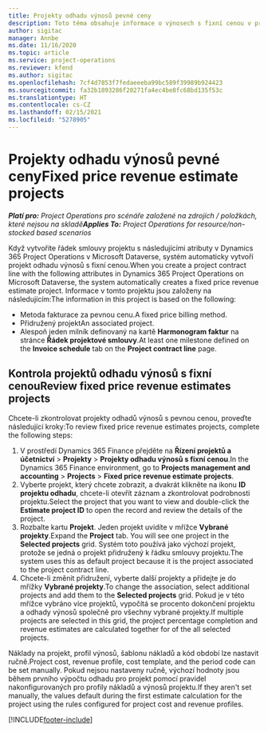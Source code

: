 ```yaml
---
title: Projekty odhadu výnosů pevné ceny
description: Toto téma obsahuje informace o výnosech s fixní cenou v projektech.
author: sigitac
manager: Annbe
ms.date: 11/16/2020
ms.topic: article
ms.service: project-operations
ms.reviewer: kfend
ms.author: sigitac
ms.openlocfilehash: 7cf4d7853f7fedaeeeba99bc589f39989b924423
ms.sourcegitcommit: fa32b1893286f20271fa4ec4be8fc68bd135f53c
ms.translationtype: HT
ms.contentlocale: cs-CZ
ms.lasthandoff: 02/15/2021
ms.locfileid: "5278905"
---
```

# <a name="fixed-price-revenue-estimate-projects"></a><span data-ttu-id="6c941-103">Projekty odhadu výnosů pevné ceny</span><span class="sxs-lookup"><span data-stu-id="6c941-103">Fixed price revenue estimate projects</span></span> 

<span data-ttu-id="6c941-104">_**Platí pro:** Project Operations pro scénáře založené na zdrojích / položkách, které nejsou na skladě_</span><span class="sxs-lookup"><span data-stu-id="6c941-104">_**Applies To:** Project Operations for resource/non-stocked based scenarios_</span></span>

<span data-ttu-id="6c941-105">Když vytvoříte řádek smlouvy projektu s následujícími atributy v Dynamics 365 Project Operations v Microsoft Dataverse, systém automaticky vytvoří projekt odhadu výnosů s fixní cenou.</span><span class="sxs-lookup"><span data-stu-id="6c941-105">When you create a project contract line with the following attributes in Dynamics 365 Project Operations on Microsoft Dataverse, the system automatically creates a fixed price revenue estimate project.</span></span> <span data-ttu-id="6c941-106">Informace v tomto projektu jsou založeny na následujícím:</span><span class="sxs-lookup"><span data-stu-id="6c941-106">The information in this project is based on the following:</span></span>

  - <span data-ttu-id="6c941-107">Metoda fakturace za pevnou cenu.</span><span class="sxs-lookup"><span data-stu-id="6c941-107">A fixed price billing method.</span></span>
  - <span data-ttu-id="6c941-108">Přidružený projekt</span><span class="sxs-lookup"><span data-stu-id="6c941-108">An associated project.</span></span>
  - <span data-ttu-id="6c941-109">Alespoň jeden milník definovaný na kartě **Harmonogram faktur** na stránce **Řádek projektové smlouvy**.</span><span class="sxs-lookup"><span data-stu-id="6c941-109">At least one milestone defined on the **Invoice schedule** tab on the **Project contract line** page.</span></span>

## <a name="review-fixed-price-revenue-estimates-projects"></a><span data-ttu-id="6c941-110">Kontrola projektů odhadu výnosů s fixní cenou</span><span class="sxs-lookup"><span data-stu-id="6c941-110">Review fixed price revenue estimates projects</span></span>
<span data-ttu-id="6c941-111">Chcete-li zkontrolovat projekty odhadů výnosů s pevnou cenou, proveďte následující kroky:</span><span class="sxs-lookup"><span data-stu-id="6c941-111">To review fixed price revenue estimates projects, complete the following steps:</span></span>

1. <span data-ttu-id="6c941-112">V prostředí Dynamics 365 Finance přejděte na **Řízení projektů a účetnictví** > **Projekty** > **Projekty odhadu výnosů s fixní cenou**.</span><span class="sxs-lookup"><span data-stu-id="6c941-112">In the Dynamics 365 Finance environment, go to **Projects management and accounting** > **Projects** > **Fixed price revenue estimate projects**.</span></span>
2. <span data-ttu-id="6c941-113">Vyberte projekt, který chcete zobrazit, a dvakrát klikněte na ikonu **ID projektu odhadu**, chcete-li otevřít záznam a zkontrolovat podrobnosti projektu.</span><span class="sxs-lookup"><span data-stu-id="6c941-113">Select the project that you want to view and double-click the **Estimate project ID** to open the record and review the details of the project.</span></span>
3. <span data-ttu-id="6c941-114">Rozbalte kartu **Projekt**. Jeden projekt uvidíte v mřížce **Vybrané projekty**.</span><span class="sxs-lookup"><span data-stu-id="6c941-114">Expand the **Project** tab. You will see one project in the **Selected projects** grid.</span></span> <span data-ttu-id="6c941-115">Systém toto používá jako výchozí projekt, protože se jedná o projekt přidružený k řádku smlouvy projektu.</span><span class="sxs-lookup"><span data-stu-id="6c941-115">The system uses this as default project because it is the project associated to the project contract line.</span></span> 
4. <span data-ttu-id="6c941-116">Chcete-li změnit přidružení, vyberte další projekty a přidejte je do mřížky **Vybrané projekty**.</span><span class="sxs-lookup"><span data-stu-id="6c941-116">To change the association, select additional projects and add them to the **Selected projects** grid.</span></span> <span data-ttu-id="6c941-117">Pokud je v této mřížce vybráno více projektů, vypočítá se procento dokončení projektu a odhady výnosů společně pro všechny vybrané projekty.</span><span class="sxs-lookup"><span data-stu-id="6c941-117">If multiple projects are selected in this grid, the project percentage completion and revenue estimates are calculated together for of the all selected projects.</span></span>

  <span data-ttu-id="6c941-118">Náklady na projekt, profil výnosů, šablonu nákladů a kód období lze nastavit ručně.</span><span class="sxs-lookup"><span data-stu-id="6c941-118">Project cost, revenue profile, cost template, and the period code can be set manually.</span></span> <span data-ttu-id="6c941-119">Pokud nejsou nastaveny ručně, výchozí hodnoty jsou během prvního výpočtu odhadu pro projekt pomocí pravidel nakonfigurovaných pro profily nákladů a výnosů projektu.</span><span class="sxs-lookup"><span data-stu-id="6c941-119">If they aren't set manually, the values default during the first estimate calculation for the project using the rules configured for project cost and revenue profiles.</span></span>



[!INCLUDE[footer-include](../includes/footer-banner.md)]